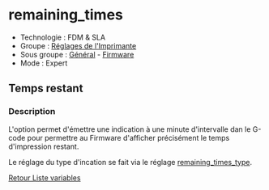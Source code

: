 # remaining_times

* Technologie : FDM & SLA
* Groupe : [Réglages de l'Imprimante](../printer_settings/printer_settings.md)
* Sous groupe : [Général](../printer_settings/printer_settings.md#général) - [Firmware](../printer_settings/printer_settings.md#firmware)
* Mode : Expert

## Temps restant

### Description

L'option permet d'émettre une indication à une minute d'intervalle dan le G-code pour permettre au Firmware d'afficher précisément le temps d'impression restant.

Le réglage du type d'incation se fait via le réglage [remaining_times_type](remaining_times_type.md).



[Retour Liste variables](variable_list.md)
